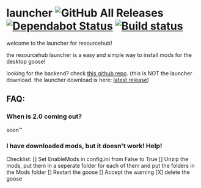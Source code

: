# launcher ![GitHub All Releases](https://img.shields.io/github/downloads/desktopgooseunofficial/launcher/total) [![Dependabot Status](https://api.dependabot.com/badges/status?host=github&repo=DesktopGooseUnofficial/launcher)](https://dependabot.com) [![Build status](https://ci.appveyor.com/api/projects/status/q2iccrkgxriosdmd?svg=true)](https://ci.appveyor.com/project/VukAnd/launcher)

welcome to the launcher for resourcehub!

the resourcehub launcher is a easy and simple way to install mods for the desktop goose!

looking for the backend? check [this github repo](https://github.com/desktopgooseunofficial/launcher-backend). 
(this is NOT the launcher download. the launcher download is here: [latest release](https://github.com/desktopgooseunofficial/launcher/releases/latest))

## FAQ:

### When is 2.0 coming out?

soon™️

### I have downloaded mods, but it doesn't work! Help!

Checklist:
[] Set EnableMods in config.ini from False to True
[] Unzip the mods, put them in a seperate folder for each of them and put the folders in the Mods folder
[] Restart the goose
[] Accept the warning
[X] delete the goose

